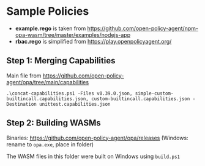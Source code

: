 # Sample Policies

* **example.rego** is taken from https://github.com/open-policy-agent/npm-opa-wasm/tree/master/examples/nodejs-app
* **rbac.rego** is simplified from https://play.openpolicyagent.org/

## Step 1: Merging Capabilities

Main file from https://github.com/open-policy-agent/opa/tree/main/capabilities

`
.\concat-capabilities.ps1 -Files v0.39.0.json, simple-custom-builtincall.capabilities.json, custom-builtincall.capabilities.json -Destination unittest.capabilities.json
`

## Step 2: Building WASMs

Binaries: https://github.com/open-policy-agent/opa/releases (Windows: rename to `opa.exe`, place in folder)

The WASM files in this folder were built on Windows using `build.ps1`